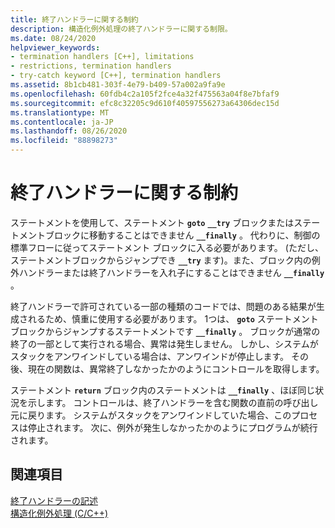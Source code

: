 ```yaml
---
title: 終了ハンドラーに関する制約
description: 構造化例外処理の終了ハンドラーに関する制限。
ms.date: 08/24/2020
helpviewer_keywords:
- termination handlers [C++], limitations
- restrictions, termination handlers
- try-catch keyword [C++], termination handlers
ms.assetid: 8b1cb481-303f-4e79-b409-57a002a9fa9e
ms.openlocfilehash: 60fdb4c2a105f2fce4a32f475563a04f8e7bfaf9
ms.sourcegitcommit: efc8c32205c9d610f40597556273a64306dec15d
ms.translationtype: MT
ms.contentlocale: ja-JP
ms.lasthandoff: 08/26/2020
ms.locfileid: "88898273"
---
```

# <a name="restrictions-on-termination-handlers"></a>終了ハンドラーに関する制約

ステートメントを使用して、ステートメント **`goto`** **`__try`** ブロックまたはステートメントブロックに移動することはできません **`__finally`** 。 代わりに、制御の標準フローに従ってステートメント ブロックに入る必要があります。 (ただし、ステートメントブロックからジャンプでき **`__try`** ます)。また、ブロック内の例外ハンドラーまたは終了ハンドラーを入れ子にすることはできません **`__finally`** 。

終了ハンドラーで許可されている一部の種類のコードでは、問題のある結果が生成されるため、慎重に使用する必要があります。 1つは、 **`goto`** ステートメントブロックからジャンプするステートメントです **`__finally`** 。 ブロックが通常の終了の一部として実行される場合、異常は発生しません。 しかし、システムがスタックをアンワインドしている場合は、アンワインドが停止します。 その後、現在の関数は、異常終了しなかったかのようにコントロールを取得します。

ステートメント **`return`** ブロック内のステートメントは **`__finally`** 、ほぼ同じ状況を示します。 コントロールは、終了ハンドラーを含む関数の直前の呼び出し元に戻ります。 システムがスタックをアンワインドしていた場合、このプロセスは停止されます。 次に、例外が発生しなかったかのようにプログラムが続行されます。

## <a name="see-also"></a>関連項目

[終了ハンドラーの記述](../cpp/writing-a-termination-handler.md)<br/>
[構造化例外処理 (C/C++)](../cpp/structured-exception-handling-c-cpp.md)
